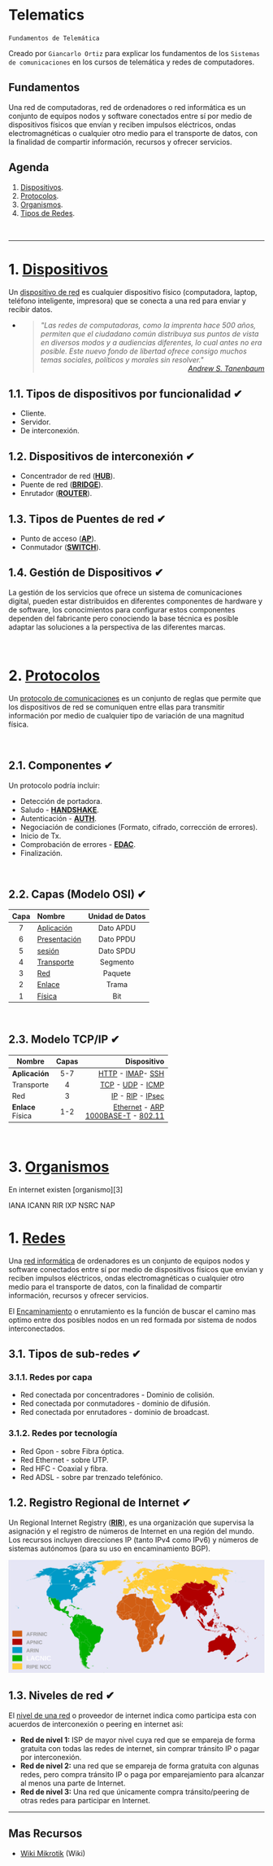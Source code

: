 # Telematics
<p><code>Fundamentos de Telemática</code></p>
<p>Creado por <code>Giancarlo Ortiz</code> para explicar los fundamentos de los <code>Sistemas de comunicaciones</code> en los cursos de telemática y redes de computadores.</p>

## Fundamentos
Una red de computadoras, red de ordenadores o red informática es un conjunto de equipos nodos y software conectados entre sí por medio de dispositivos físicos que envían y reciben impulsos eléctricos, ondas electromagnéticas o cualquier otro medio para el transporte de datos, con la finalidad de compartir información, recursos y ofrecer servicios.

## Agenda
1. [Dispositivos](#1-dispositivos).
1. [Protocolos](#2-protocolos).
1. [Organismos](#3-organismos).
1. [Tipos de Redes](#4-tipos-de-redes).

<br>

---
# 1. [Dispositivos](#agenda)
Un [dispositivo de red][1] es cualquier dispositivo físico (computadora, laptop, teléfono inteligente, impresora) que se conecta a una red para enviar y recibir datos.

[1]:https://es.wikipedia.org/wiki/Red_de_computadoras#Dispositivos_de_red

* ><i>"Las redes de computadoras, como la imprenta hace 500 años, permiten que el ciudadano común distribuya sus puntos de vista en diversos modos y a audiencias diferentes, lo cual antes no era posible. Este nuevo fondo de libertad ofrece consigo muchos temas sociales, políticos y morales sin resolver."</i><br>
<cite style="display:block; text-align: right">[Andrew S. Tanenbaum](https://es.wikipedia.org/wiki/Andrew_S._Tanenbaum)</cite>


## 1.1. Tipos de dispositivos por funcionalidad ✔
* Cliente.
* Servidor.  
* De interconexión.

## 1.2. Dispositivos de interconexión ✔
* Concentrador de red ([__HUB__][12_1]).
* Puente de red ([__BRIDGE__][12_2]).
* Enrutador ([__ROUTER__][12_3]).

[12_1]:https://es.wikipedia.org/wiki/Concentrador
[12_2]:https://es.wikipedia.org/wiki/Puente_de_red
[12_3]:https://es.wikipedia.org/wiki/R%C3%BAter

## 1.3. Tipos de Puentes de red ✔
* Punto de acceso ([__AP__][13_1]).
* Conmutador ([__SWITCH__][13_2]).

[13_1]:https://es.wikipedia.org/wiki/Punto_de_acceso_inal%C3%A1mbrico
[13_2]:https://es.wikipedia.org/wiki/Conmutador_(dispositivo_de_red)/


## 1.4. Gestión de Dispositivos ✔
La gestión de los servicios que ofrece un sistema de comunicaciones digital, pueden estar distribuidos en diferentes componentes de hardware y de software, los conocimientos para configurar estos componentes dependen del fabricante pero conociendo la base técnica es posible adaptar las soluciones a la perspectiva de las diferentes marcas.

<br>

# 2. [Protocolos](#agenda)
Un [protocolo de comunicaciones][2] es un conjunto de reglas que permite que los dispositivos de red se comuniquen entre ellas para transmitir información por medio de cualquier tipo de variación de una magnitud física.

[2]:https://es.wikipedia.org/wiki/Protocolo_de_comunicaciones

<br>

## 2.1. Componentes ✔
Un protocolo podría incluir:
* Detección de portadora.
* Saludo - [__HANDSHAKE__][21_1].
* Autenticación - [__AUTH__][21_2].
* Negociación de condiciones (Formato, cifrado, corrección de errores).
* Inicio de Tx.
* Comprobación de errores - [__EDAC__][21_1].
* Finalización.

[21_1]:https://es.wikipedia.org/wiki/Establecimiento_de_comunicaci%C3%B3n
[21_2]:https://es.wikipedia.org/wiki/Detecci%C3%B3n_y_correcci%C3%B3n_de_errores
[21_3]:https://es.wikipedia.org/wiki/Detecci%C3%B3n_y_correcci%C3%B3n_de_errores

<br>

## 2.2. Capas (Modelo OSI) ✔
|Capa|Nombre|Unidad de Datos|
|:--:|:--|:--:|
|7|[Aplicación][22_7]| Dato APDU |
|6|[Presentación][22_6]| Dato PPDU |
|5|[sesión][22_5]| Dato SPDU |
|4|[Transporte][22_4]| Segmento |
|3|[Red][22_3]| Paquete |
|2|[Enlace][22_2]| Trama |
|1|[Física][22_1]| Bit |

[22_1]:https://es.wikipedia.org/wiki/Capa_f%C3%ADsica
[22_2]:https://es.wikipedia.org/wiki/Capa_de_enlace_de_datos
[22_3]:https://es.wikipedia.org/wiki/Capa_de_red
[22_4]:https://es.wikipedia.org/wiki/Capa_de_transporte
[22_5]:https://es.wikipedia.org/wiki/Capa_de_sesi%C3%B3n
[22_6]:https://es.wikipedia.org/wiki/Capa_de_presentaci%C3%B3n
[22_7]:https://es.wikipedia.org/wiki/Capa_de_aplicaci%C3%B3n

<br>

## 2.3. Modelo TCP/IP ✔
| Nombre | Capas | Dispositivo |
|--|:--:|--:|
|__Aplicación__|5-7|[HTTP][23_11] - [IMAP][23_12]- [SSH][23_13]|
|Transporte|4|[TCP][23_8] - [UDP][23_9] - [ICMP][23_10]|
|Red|3|[IP][23_6] - [RIP][23_5] -  [IPsec][23_7]|
|__Enlace__<br>Física|1-2|[Ethernet][23_4] - [ARP][23_3]<br>[1000BASE-T][23_1] - [802.11][23_2]|

[23_1]:https://es.wikipedia.org/wiki/1000BASE-T
[23_2]:https://es.wikipedia.org/wiki/IEEE_802.11
[23_3]:https://es.wikipedia.org/wiki/Protocolo_de_resoluci%C3%B3n_de_direcciones
[23_4]:https://es.wikipedia.org/wiki/Ethernet
[23_5]:https://es.wikipedia.org/wiki/Routing_Information_Protocol
[23_6]:https://es.wikipedia.org/wiki/Protocolo_de_internet
[23_7]:https://es.wikipedia.org/wiki/IPsec
[23_8]:https://es.wikipedia.org/wiki/Protocolo_de_control_de_transmisi%C3%B3n
[23_9]:https://es.wikipedia.org/wiki/Protocolo_de_datagramas_de_usuario
[23_10]:https://es.wikipedia.org/wiki/Protocolo_de_control_de_mensajes_de_Internet
[23_11]:https://es.wikipedia.org/wiki/Protocolo_de_transferencia_de_hipertexto
[23_12]:https://es.wikipedia.org/wiki/Protocolo_de_acceso_a_mensajes_de_Internet
[23_13]:https://es.wikipedia.org/wiki/Secure_Shell

<br>

# 3. [Organismos](#agenda)
En internet existen [organismo][3]

IANA
ICANN
RIR
IXP
NSRC
NAP

# 1. [Redes](#agenda)
Una [red informática][2] de ordenadores es un conjunto de equipos nodos y software conectados entre sí por medio de dispositivos físicos que envían y reciben impulsos eléctricos, ondas electromagnéticas o cualquier otro medio para el transporte de datos, con la finalidad de compartir información, recursos y ofrecer servicios.



El [Encaminamiento][1] o enrutamiento es la función de buscar el camino mas optimo entre dos posibles nodos en un red formada por sistema de nodos interconectados.

[1]:https://es.wikipedia.org/wiki/Encaminamiento



## 3.1. Tipos de sub-redes ✔

### 3.1.1. Redes por capa 
* Red conectada por concentradores - Dominio de colisión.
* Red conectada por conmutadores - dominio de difusión.  
* Red conectada por enrutadores - dominio de broadcast. 

### 3.1.2. Redes por tecnología
* Red Gpon - sobre Fibra óptica.
* Red Ethernet - sobre UTP.  
* Red HFC - Coaxial y fibra.  
* Red ADSL - sobre par trenzado telefónico.


## 1.2. Registro Regional de Internet ✔
Un Regional Internet Registry ([__RIR__][12]), es una organización que supervisa la asignación y el registro de números de Internet en una región del mundo. Los recursos incluyen direcciones IP (tanto IPv4 como IPv6) y números de sistemas autónomos (para su uso en encaminamiento BGP).

![](../img/rirs.svg)

[12]:https://es.wikipedia.org/wiki/Registro_Regional_de_Internet

## 1.3. Niveles de red ✔
El [nivel de una red][13] o proveedor de internet indica como participa esta con acuerdos de interconexión o peering en internet asi:

* __Red de nivel 1:__ ISP de mayor nivel cuya red que se empareja de forma gratuita con todas las redes de internet, sin comprar tránsito IP o pagar por interconexión.
* __Red de nivel 2:__ una red que se empareja de forma gratuita con algunas redes, pero compra tránsito IP o paga por emparejamiento para alcanzar al menos una parte de Internet.
* __Red de nivel 3:__ Una red que únicamente compra tránsito/peering de otras redes para participar en Internet.

[13]:https://es.wikipedia.org/wiki/Red_tier_1



---
## Mas Recursos
- [Wiki Mikrotik](https://wiki.mikrotik.com/wiki/Main_Page) (Wiki)

